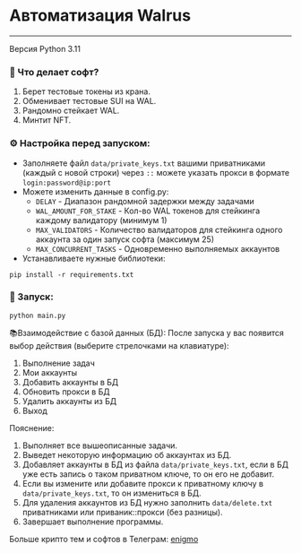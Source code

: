 # Автоматизация Walrus
___
Версия Python 3.11

### 🤔 Что делает софт?
1. Берет тестовые токены из крана.
2. Обменивает тестовые SUI на WAL.
3. Рандомно стейкает WAL.
4. Минтит NFT.

### ⚙️ Настройка перед запуском:
+ Заполняете файл `data/private_keys.txt` вашими приватниками (каждый с новой строки) через `::` можете указать прокси в формате `login:password@ip:port`
+ Можете изменить данные в config.py:
    - `DELAY` - Диапазон рандомной задержки между задачами
    - `WAL_AMOUNT_FOR_STAKE` - Кол-во WAL токенов для стейкинга каждому валидатору (минимум 1)
    - `MAX_VALIDATORS` - Количество валидаторов для стейкинга одного аккаунта за один запуск софта (максимум 25)
    - `MAX_CONCURRENT_TASKS` - Одновременно выполняемых аккаунтов
+ Устанавливаете нужные библиотеки: 
```
pip install -r requirements.txt
```

### 🚀 Запуск:
```
python main.py
```

📚Взаимодействие с базой данных (БД):
После запуска у вас появится выбор действия (выберите стрелочками на клавиатуре):
1. Выполнение задач
2. Мои аккаунты
3. Добавить аккаунты в БД
4. Обновить прокси в БД 
5. Удалить аккаунты из БД 
6. Выход 

Пояснение:
1. Выполняет все вышеописанные задачи.
2. Выведет некоторую информацию об аккаунтах из БД.
3. Добавляет аккаунты в БД из файла `data/private_keys.txt`, если в БД уже есть запись о таком приватном ключе, то он его не добавит.
4. Если вы измените или добавите прокси к приватному ключу в `data/private_keys.txt`, то он измениться в БД.
5. Для удаления аккаунтов из БД нужно заполнить `data/delete.txt` приватниками или приваник::прокси (без разницы).
6. Завершает выполнение программы.

Больше крипто тем и софтов в Телеграм: [enigmo](https://t.me/enigmo_crypto)